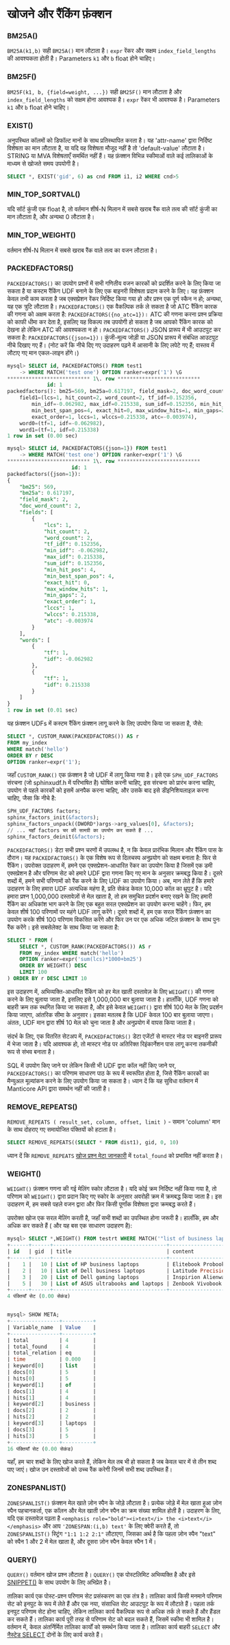 # खोजने और रैंकिंग फ़ंक्शन
### BM25A()
`BM25A(k1,b)` सही `BM25A()` मान लौटाता है। `expr` रेंकर और सक्षम `index_field_lengths` की आवश्यकता होती है। Parameters `k1` और `b` float होने चाहिए।
### BM25F()
`BM25F(k1, b, {field=weight, ...})` सही `BM25F()` मान लौटाता है और `index_field_lengths` को सक्षम होना आवश्यक है। `expr` रेंकर भी आवश्यक है। Parameters `k1` और `b` float होने चाहिए।
### EXIST()
अनुपस्थित कॉलमों को डिफॉल्ट मानों के साथ प्रतिस्थापित करता है। यह 'attr-name' द्वारा निर्दिष्ट विशेषता का मान लौटाता है, या यदि वह विशेषता मौजूद नहीं है तो 'default-value' लौटाता है। STRING या MVA विशेषताएँ समर्थित नहीं हैं। यह फ़ंक्शन विभिन्न स्कीमाओं वाले कई तालिकाओं के माध्यम से खोजते समय उपयोगी है।
```sql
SELECT *, EXIST('gid', 6) as cnd FROM i1, i2 WHERE cnd>5
```
### MIN_TOP_SORTVAL()
यदि सॉर्ट कुंजी एक float है, तो वर्तमान शीर्ष-N मिलान में सबसे खराब रैंक वाले तत्व की सॉर्ट कुंजी का मान लौटाता है, और अन्यथा 0 लौटाता है।
### MIN_TOP_WEIGHT()
वर्तमान शीर्ष-N मिलान में सबसे खराब रैंक वाले तत्व का वजन लौटाता है।
### PACKEDFACTORS()
`PACKEDFACTORS()` का उपयोग प्रश्नों में सभी गणितीय वजन कारकों को प्रदर्शित करने के लिए किया जा सकता है या कस्टम रैंकिंग UDF बनाने के लिए एक बाइनरी विशेषता प्रदान करने के लिए। यह फ़ंक्शन केवल तभी काम करता है जब एक्सप्रेशन रेंकर निर्दिष्ट किया गया हो और प्रश्न एक पूर्ण स्कैन न हो; अन्यथा, यह एक त्रुटि लौटाता है। `PACKEDFACTORS()` एक वैकल्पिक तर्क ले सकता है जो ATC रैंकिंग कारक की गणना को अक्षम करता है: `PACKEDFACTORS({no_atc=1})`। ATC की गणना करना प्रश्न प्रक्रिया को काफी धीमा कर देता है, इसलिए यह विकल्प तब उपयोगी हो सकता है जब आपको रैंकिंग कारक को देखना हो लेकिन ATC की आवश्यकता न हो। `PACKEDFACTORS()` JSON प्रारूप में भी आउटपुट कर सकता है: `PACKEDFACTORS({json=1})`। कुंजी-मूल्य जोड़ी या JSON प्रारूप में संबंधित आउटपुट नीचे दिखाए गए हैं। (नोट करें कि नीचे दिए गए उदाहरण पढ़ने में आसानी के लिए लपेटे गए हैं; वास्तव में लौटाए गए मान एकल-लाइन होंगे।)
```sql
mysql> SELECT id, PACKEDFACTORS() FROM test1
    -> WHERE MATCH('test one') OPTION ranker=expr('1') \G
*************************** 1\. row ***************************
             id: 1
packedfactors(): bm25=569, bm25a=0.617197, field_mask=2, doc_word_count=2,
    field1=(lcs=1, hit_count=2, word_count=2, tf_idf=0.152356,
        min_idf=-0.062982, max_idf=0.215338, sum_idf=0.152356, min_hit_pos=4,
        min_best_span_pos=4, exact_hit=0, max_window_hits=1, min_gaps=2,
        exact_order=1, lccs=1, wlccs=0.215338, atc=-0.003974),
    word0=(tf=1, idf=-0.062982),
    word1=(tf=1, idf=0.215338)
1 row in set (0.00 sec)
```
```sql
mysql> SELECT id, PACKEDFACTORS({json=1}) FROM test1
    -> WHERE MATCH('test one') OPTION ranker=expr('1') \G
*************************** 1\. row ***************************
                     id: 1
packedfactors({json=1}):
{
    "bm25": 569,
    "bm25a": 0.617197,
    "field_mask": 2,
    "doc_word_count": 2,
    "fields": [
        {
            "lcs": 1,
            "hit_count": 2,
            "word_count": 2,
            "tf_idf": 0.152356,
            "min_idf": -0.062982,
            "max_idf": 0.215338,
            "sum_idf": 0.152356,
            "min_hit_pos": 4,
            "min_best_span_pos": 4,
            "exact_hit": 0,
            "max_window_hits": 1,
            "min_gaps": 2,
            "exact_order": 1,
            "lccs": 1,
            "wlccs": 0.215338,
            "atc": -0.003974
        }
    ],
    "words": [
        {
            "tf": 1,
            "idf": -0.062982
        },
        {
            "tf": 1,
            "idf": 0.215338
        }
    ]
}
1 row in set (0.01 sec)
```
यह फ़ंक्शन UDFs में कस्टम रैंकिंग फ़ंक्शन लागू करने के लिए उपयोग किया जा सकता है, जैसे:
```sql
SELECT *, CUSTOM_RANK(PACKEDFACTORS()) AS r
FROM my_index
WHERE match('hello')
ORDER BY r DESC
OPTION ranker=expr('1');
```
जहाँ `CUSTOM_RANK()` एक फ़ंक्शन है जो UDF में लागू किया गया है। इसे एक `SPH_UDF_FACTORS` संरचना (जो sphinxudf.h में परिभाषित है) घोषित करनी चाहिए, इस संरचना को प्रारंभ करना चाहिए, उपयोग से पहले कारकों को इसमें अनपैक करना चाहिए, और उसके बाद इसे डीइनिशियलाइज़ करना चाहिए, जैसा कि नीचे है:
```sql
SPH_UDF_FACTORS factors;
sphinx_factors_init(&factors);
sphinx_factors_unpack((DWORD*)args->arg_values[0], &factors);
// ... यहाँ factors चर की सामग्री का उपयोग कर सकते हैं ...
sphinx_factors_deinit(&factors);
```
`PACKEDFACTORS()` डेटा सभी प्रश्न चरणों में उपलब्ध है, न कि केवल प्रारंभिक मिलान और रैंकिंग पास के दौरान। यह `PACKEDFACTORS()` के एक विशेष रूप से दिलचस्प अनुप्रयोग को सक्षम बनाता है: फिर से रैंकिंग।
उपरोक्त उदाहरण में, हमने एक एक्सप्रेशन-आधारित रेंकर का उपयोग किया है जिसमें एक डमी एक्सप्रेशन है और परिणाम सेट को हमारे UDF द्वारा गणना किए गए मान के अनुसार क्रमबद्ध किया है। दूसरे शब्दों में, हमने सभी परिणामों को रैंक करने के लिए UDF का उपयोग किया। अब, मान लेते हैं कि हमारे उदाहरण के लिए हमारा UDF अत्यधिक महंगा है, प्रति सेकंड केवल 10,000 कॉल का थ्रूपुट है। यदि हमारा प्रश्न 1,000,000 दस्तावेज़ों से मेल खाता है, तो हम समुचित प्रदर्शन बनाए रखने के लिए हमारी रैंकिंग का अधिकांश भाग करने के लिए एक बहुत सरल एक्सप्रेशन का उपयोग करना चाहेंगे। फिर, हम केवल शीर्ष 100 परिणामों पर महंगे UDF लागू करेंगे। दूसरे शब्दों में, हम एक सरल रैंकिंग फ़ंक्शन का उपयोग करके शीर्ष 100 परिणाम विकसित करेंगे और फिर उन पर एक अधिक जटिल फ़ंक्शन के साथ पुनः रैंक करेंगे। इसे सबसेलेक्ट के साथ किया जा सकता है:
```sql
SELECT * FROM (
    SELECT *, CUSTOM_RANK(PACKEDFACTORS()) AS r
    FROM my_index WHERE match('hello')
    OPTION ranker=expr('sum(lcs)*1000+bm25')
    ORDER BY WEIGHT() DESC
    LIMIT 100
) ORDER BY r DESC LIMIT 10
```
इस उदाहरण में, अभिव्यक्ति-आधारित रैंकिंग को हर मेल खाती दस्तावेज़ के लिए `WEIGHT()` की गणना करने के लिए बुलाया जाता है, इसलिए इसे 1,000,000 बार बुलाया जाता है। हालाँकि, UDF गणना को बाहरी क्रम तक स्थगित किया जा सकता है, और इसे केवल `WEIGHT()` द्वारा शीर्ष 100 मेल के लिए प्रदर्शन किया जाएगा, आंतरिक सीमा के अनुसार। इसका मतलब है कि UDF केवल 100 बार बुलाया जाएगा। अंततः, UDF मान द्वारा शीर्ष 10 मेल को चुना जाता है और अनुप्रयोग में वापस किया जाता है।

संदर्भ के लिए, एक वितरित सेटअप में, `PACKEDFACTORS()` डेटा एजेंटों से मास्टर नोड पर बाइनरी प्रारूप में भेजा जाता है। यदि आवश्यक हो, तो मास्टर नोड पर अतिरिक्त रिइंकार्नेशन पास लागू करना तकनीकी रूप से संभव बनाता है।

SQL में उपयोग किए जाने पर लेकिन किसी भी UDF द्वारा कॉल नहीं किए जाने पर, `PACKEDFACTORS()` का परिणाम साधारण पाठ के रूप में स्वरूपित होता है, जिसे रैंकिंग कारकों का मैन्युअल मूल्यांकन करने के लिए उपयोग किया जा सकता है। ध्यान दें कि यह सुविधा वर्तमान में Manticore API द्वारा समर्थन नहीं की जाती है।


### REMOVE_REPEATS()
`REMOVE_REPEATS ( result_set, column, offset, limit )` - समान 'column' मान के साथ दोहराए गए समायोजित पंक्तियों को हटाता है।

```sql
SELECT REMOVE_REPEATS((SELECT * FROM dist1), gid, 0, 10)
```
ध्यान दें कि `REMOVE_REPEATS` [खोज प्रश्न मेटा जानकारी](../../Node_info_and_management/SHOW_META.md#SHOW-META) में `total_found` को प्रभावित नहीं करता है।

### WEIGHT()
`WEIGHT()` फ़ंक्शन गणना की गई मेलिंग स्कोर लौटाता है। यदि कोई क्रम निर्दिष्ट नहीं किया गया है, तो परिणाम को `WEIGHT()` द्वारा प्रदान किए गए स्कोर के अनुसार अवरोही क्रम में क्रमबद्ध किया जाता है। इस उदाहरण में, हम सबसे पहले वजन द्वारा और फिर किसी पूर्णांक विशेषता द्वारा क्रमबद्ध करते हैं।

उपरोक्त खोज एक सरल मेलिंग करती है, जहाँ सभी शब्दों का उपस्थित होना जरूरी है। हालाँकि, हम और अधिक कर सकते हैं ( और यह बस एक साधारण उदाहरण है):

```sql
mysql> SELECT *,WEIGHT() FROM testrt WHERE MATCH('"list of business laptops"/3');
+------+------+-------------------------------------+---------------------------+----------+
| id   | gid  | title                               | content                   | weight() |
+------+------+-------------------------------------+---------------------------+----------+
|    1 |   10 | List of HP business laptops         | Elitebook Probook         |     2397 |
|    2 |   10 | List of Dell business laptops       | Latitude Precision Vostro |     2397 |
|    3 |   20 | List of Dell gaming laptops         | Inspirion Alienware       |     2375 |
|    5 |   30 | List of ASUS ultrabooks and laptops | Zenbook Vivobook          |     2375 |
+------+------+-------------------------------------+---------------------------+----------+
4 पंक्तियाँ सेट (0.00 सेकंड)


mysql> SHOW META;
+----------------+----------+
| Variable_name  | Value    |
+----------------+----------+
| total          | 4        |
| total_found    | 4        |
| total_relation | eq       |
| time           | 0.000    |
| keyword[0]     | list     |
| docs[0]        | 5        |
| hits[0]        | 5        |
| keyword[1]     | of       |
| docs[1]        | 4        |
| hits[1]        | 4        |
| keyword[2]     | business |
| docs[2]        | 2        |
| hits[2]        | 2        |
| keyword[3]     | laptops  |
| docs[3]        | 5        |
| hits[3]        | 5        |
+----------------+----------+
16 पंक्तियाँ सेट (0.00 सेकंड)
```

यहाँ, हम चार शब्दों के लिए खोज करते हैं, लेकिन मेल तब भी हो सकता है जब केवल चार में से तीन शब्द पाए जाएं। खोज उन दस्तावेजों को उच्च रैंक करेगी जिनमें सभी शब्द उपस्थित हैं।

### ZONESPANLIST()
`ZONESPANLIST()` फ़ंक्शन मेल खाते ज़ोन स्पैन के जोड़े लौटाता है। प्रत्येक जोड़े में मेल खाता हुआ ज़ोन स्पैन पहचानकर्ता, एक कॉलन और मेल खाती ज़ोन स्पैन का क्रम संख्या शामिल होती है। उदाहरण के लिए, यदि एक दस्तावेज़ पढ़ता है `<emphasis role="bold"><i>text</i> the <i>text</i></emphasis>` और आप `'ZONESPAN:(i,b) text'` के लिए क्वेरी करते हैं, तो `ZONESPANLIST()` स्ट्रिंग `"1:1 1:2 2:1"` लौटाएगा, जिसका अर्थ है कि पहला ज़ोन स्पैन "text" को स्पैन 1 और 2 में मेल खाता है, और दूसरा ज़ोन स्पैन केवल स्पैन 1 में।

### QUERY()
`QUERY()` वर्तमान खोज प्रश्न लौटाता है। `QUERY()` एक पोस्टलिमिट अभिव्यक्ति है और इसे [SNIPPET()](../Functions/String_functions.md#SNIPPET%28%29) के साथ उपयोग के लिए अभिप्रेत है।

तालिका कार्य एक पोस्ट-प्रश्न परिणाम सेट प्रसंस्करण का एक तंत्र है। तालिका कार्य किसी मनमाने परिणाम सेट को इनपुट के रूप में लेते हैं और एक नया, संसाधित सेट आउटपुट के रूप में लौटाते हैं। पहला तर्क इनपुट परिणाम सेट होना चाहिए, लेकिन तालिका कार्य वैकल्पिक रूप से अधिक तर्क ले सकते हैं और हैंडल कर सकते हैं। तालिका कार्य पूरी तरह से परिणाम सेट को बदल सकते हैं, जिसमें स्कीमा भी शामिल है। वर्तमान में, केवल अंतर्निर्मित तालिका कार्यों को समर्थन किया जाता है। तालिका कार्य बाहरी `SELECT` और [नैस्टेड SELECT](../Searching/Sub-selects.md) दोनों के लिए कार्य करते हैं।

<!-- proofread -->



















